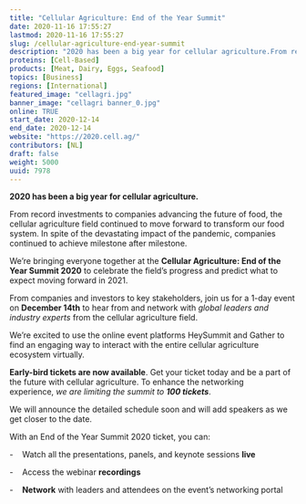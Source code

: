 ```yaml
---
title: "Cellular Agriculture: End of the Year Summit"
date: 2020-11-16 17:55:27
lastmod: 2020-11-16 17:55:27
slug: /cellular-agriculture-end-year-summit
description: "2020 has been a big year for cellular agriculture.From record investments to companies advancing the future of food, the cellular agriculture field continued to move forward to transform our food system. In spite of the devastating impact of the pandemic, companies continued to achieve milestone after milestone. We’re bringing everyone together at the Cellular Agriculture: End of the Year Summit 2020 to celebrate the field’s progress and predict what to expect moving forward in 2021."
proteins: [Cell-Based]
products: [Meat, Dairy, Eggs, Seafood]
topics: [Business]
regions: [International]
featured_image: "cellagri.jpg"
banner_image: "cellagri banner_0.jpg"
online: TRUE
start_date: 2020-12-14
end_date: 2020-12-14
website: "https://2020.cell.ag/"
contributors: [NL]
draft: false
weight: 5000
uuid: 7978
---
```

<p><strong>2020 has been a big year for cellular agriculture.</strong></p>
<p>From record investments to companies advancing the future of food, the cellular agriculture field continued to move forward to transform our food system. In spite of the devastating impact of the pandemic, companies continued to achieve milestone after milestone. </p>
<p>We’re bringing everyone together at the <strong>Cellular Agriculture: End of the Year Summit 2020</strong> to celebrate the field’s progress and predict what to expect moving forward in 2021.</p>
<p>From companies and investors to key stakeholders, join us for a 1-day event on <strong>December 14th</strong> to hear from and network with <em>global leaders and industry experts</em> from the cellular agriculture field. </p>
<p>We’re excited to use the online event platforms HeySummit and Gather to find an engaging way to interact with the entire cellular agriculture ecosystem virtually.</p>
<p><strong>Early-bird tickets are now available</strong>. Get your ticket today and be a part of the future with cellular agriculture. To enhance the networking experience, <em>we are limiting the summit to <strong>100 tickets</strong></em>. </p>
<p>We will announce the detailed schedule soon and will add speakers as we get closer to the date.</p>
<p>With an End of the Year Summit 2020 ticket, you can:</p>
<p>-    Watch all the presentations, panels, and keynote sessions <strong>live</strong></p>
<p>-    Access the webinar <strong>recordings</strong></p>
<p>-    <strong>Network</strong> with leaders and attendees on the event’s networking portal</p>
